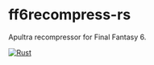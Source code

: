 # ff6recompress-rs
Apultra recompressor for Final Fantasy 6.

[![Rust](https://github.com/snaphat/ff6recompress-rs/actions/workflows/rust.yml/badge.svg)](https://github.com/snaphat/ff6recompress-rs/actions/workflows/rust.yml)

